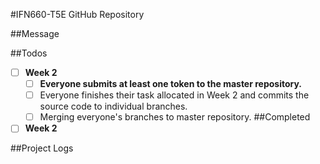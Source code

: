 #IFN660-T5E GitHub Repository

##Message

##Todos
- [ ] **Week 2**
	- [ ] **Everyone submits at least one token to the master repository.**
	- [ ] Everyone finishes their task allocated in Week 2 and commits the source code to individual branches.
	- [ ] Merging everyone's branches to master repository.
##Completed
- [ ] **Week 2**

##Project Logs
